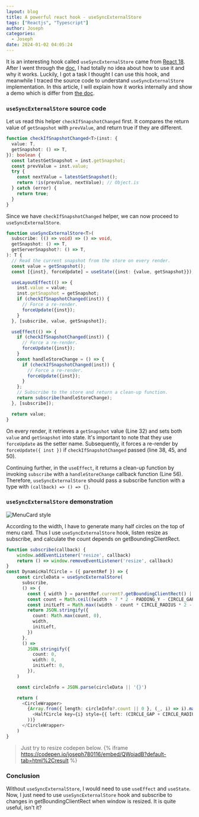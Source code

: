 ```yaml
---
layout: blog
title: A powerful react hook - useSyncExternalStore
tags: ["Reactjs", "Typescript"]
author: Joseph
categories:
  - Joseph
date: 2024-01-02 04:05:24
---
```


It is an interesting hook called `useSyncExternalStore` came from [React 18](https://github.com/reactwg/react-18/discussions/86). After I went through the [doc](https://react.dev/reference/react/useSyncExternalStore), I had totally no idea about how to use it and why it works. Luckily, I got a task I thought I can use this hook, and meanwhile I traced the source code to understand `useSyncExternalStore` implementation. In this article, I will explain how it works internally and show a demo which is differ from [the doc](https://react.dev/reference/react/useSyncExternalStore).

<!-- toc -->

<!-- more -->

### `useSyncExternalStore` source code

Let us read this helper `checkIfSnapshotChanged` first. It compares the return value of `getSnapshot` with `prevValue`, and return true if they are different.
```typescript
function checkIfSnapshotChanged<T>(inst: {
  value: T,
  getSnapshot: () => T,
}): boolean {
  const latestGetSnapshot = inst.getSnapshot;
  const prevValue = inst.value;
  try {
    const nextValue = latestGetSnapshot();
    return !is(prevValue, nextValue); // Object.is
  } catch (error) {
    return true;
  }
}
```

Since we have `checkIfSnapshotChanged` helper, we can  now proceed to `useSyncExternalStore`.
```typescript
function useSyncExternalStore<T>(
  subscribe: (() => void) => () => void,
  getSnapshot: () => T,
  getServerSnapshot?: () => T,
): T {
  // Read the current snapshot from the store on every render.
  const value = getSnapshot();
  const [{inst}, forceUpdate] = useState({inst: {value, getSnapshot}});

  useLayoutEffect(() => {
    inst.value = value;
    inst.getSnapshot = getSnapshot;
    if (checkIfSnapshotChanged(inst)) {
      // Force a re-render.
      forceUpdate({inst});
    }
  }, [subscribe, value, getSnapshot]);

  useEffect(() => {
    if (checkIfSnapshotChanged(inst)) {
      // Force a re-render.
      forceUpdate({inst});
    }
    const handleStoreChange = () => {
      if (checkIfSnapshotChanged(inst)) {
        // Force a re-render.
        forceUpdate({inst});
      }
    };
    // Subscribe to the store and return a clean-up function.
    return subscribe(handleStoreChange);
  }, [subscribe]);

  return value;
}
```

On every render, it retrieves a `getSnapshot` value (Line 32) and sets both `value` and `getSnapshot` into state. It's important to note that they use `forceUpdate` as the setter name. Subsequently, it forces a re-render by `forceUpdate({ inst })` if `checkIfSnapshotChanged` passed (line 38, 45, and 50).

Continuing further, in the `useEffect`, it returns a clean-up function by invoking `subscribe` with a `handleStoreChange` callback function (Line 56). Therefore, `useSyncExternalStore` should pass a subscribe function with a type with `(callback) => () => {}`.

### `useSyncExternalStore` demonstration


![MenuCard style](./MenuCard.png)

According to the width, I have to generate many half circles on the top of menu card. Thus I use `useSyncExternalStore` hook, listen resize as subscribe, and calculate the count depends on getBoundingClientRect. 

```typescript
function subscribe(callback) {
    window.addEventListener('resize', callback)
    return () => window.removeEventListener('resize', callback)
}
const DynamicHalfCircle = ({ parentRef }) => {
    const circleData = useSyncExternalStore(
      subscribe,
      () => {
        const { width } = parentRef.current?.getBoundingClientRect() || { width: 0 }
        const count = Math.ceil((width - 7 * 2 - PADDING_Y - CIRCLE_GAP) / (CIRCLE_RADIUS * 2 + CIRCLE_GAP))
        const initLeft = Math.max((width - count * CIRCLE_RADIUS * 2 - (count - 1) * CIRCLE_GAP) / 2, 0)
        return JSON.stringify({
          count: Math.max(count, 0),
          width,
          initLeft,
        })
      },
      () =>
        JSON.stringify({
          count: 0,
          width: 0,
          initLeft: 0,
        }),
    )

    const circleInfo = JSON.parse(circleData || '{}')

    return (
      <CircleWrapper>
        {Array.from({ length: circleInfo?.count || 0 }, (_, i) => i).map((i) => (
          <HalfCircle key={i} style={{ left: (CIRCLE_GAP + CIRCLE_RADIUS * 2) * i + (circleInfo.initLeft ?? 0) }} />
        ))}
      </CircleWrapper>
	)
}
```
> Just try to resize codepen below.
{% iframe https://codepen.io/joseph780116/embed/QWojadB?default-tab=html%2Cresult %}


### Conclusion

Without `useSyncExternalStore`, I would need to use `useEffect` and `useState`. Now, I just need to use `useSyncExternalStore` hook and subscribe to changes in getBoundingClientRect when window is resized. It is quite useful, isn't it?
